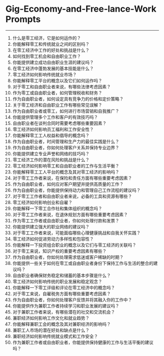 # Gig-Economy-and-Free‐lance-Work Prompts

---

1. 什么是零工经济，它是如何运作的？
2. 你能解释零工和传统就业之间的区别吗？
3. 在零工经济中工作的好处和挑战是什么？
4. 如何找到零工机会和自由职业工作？
5. 你能提供建立成功自由职业生涯的建议吗？
6. 在零工经济中蓬勃发展的基本技能是什么？
7. 零工经济如何影响传统就业市场？
8. 你能解释零工平台的概念以及它们如何运作吗？
9. 对于零工和自由职业者来说，有哪些法律考虑因素？
10. 作为零工或自由职业者，如何管理税收和财务？
11. 作为自由职业者，如何设定具有竞争力的价格和定价策略？
12. 关于零工经济和自由职业工作有哪些常见误解？
13. 作为自由职业者或零工，如何进行市场营销和自我推广？
14. 你能提供管理多个工作和客户的有效技巧吗？
15. 自由职业者在谈判合同时需要考虑哪些重要因素？
16. 零工经济如何影响员工福利和工作安全性？
17. 你能解释零工工人权益和倡导的概念吗？
18. 作为自由职业者，时间管理和生产力的最佳实践是什么？
19. 作为自由职业者，你如何处理客户关系并保持专业边界？
20. 你能提供建立专业声誉和网络的技巧吗？
21. 零工经济工作的潜在风险和挑战是什么？
22. 零工经济如何影响零工和自由职业者的工作与生活平衡？
23. 你能解释零工工人平台的概念及其对零工经济的影响吗？
24. 对于零工工作者来说，在保险和责任方面有哪些重要考虑因素？
25. 作为自由职业者，如何应对客户期望并提供高质量的工作？
26. 作为自由职业者，你能提供保持动力和管理自己工作流程的建议吗？
27. 对于零工工作者和自由职业者来说，必备的工具和资源有哪些？
28. 零工经济如何影响创业和自雇？
29. 你能解释一下零工合作社和集体组织的概念吗？
30. 对于零工工作者来说，在退休规划方面有哪些重要考虑因素？
31. 作为零工工作者或自由职业者，你如何处理付款和发票？
32. 你能提供建立强大的职业网络的建议吗？
33. 对于零工工作者来说，可能面临哪些心理健康挑战和自我关怀实践？
34. 零工经济如何促进劳动力多样性和包容性？
35. 你能解释一下投资组合职业的概念以及它们与零工经济的关联吗？
36. 对于零工来说，知识产权的重要考虑因素有哪些？
37. 作为自由职业者，你如何处理需求低迷或客户稀缺的时期？
38. 你能提供一些关于如何在零工或自由职业者身份下保持工作与生活的整合的建议吗？
39. 自由职业者确保财务稳定和储蓄的基本步骤是什么？
40. 零工经济如何影响传统的职业发展和稳定观念？
41. 你能解释一下零工评级和评论在零工经济中的概念吗？
42. 对于零工来说，自雇税务方面有哪些重要考虑因素？
43. 作为自由职业者，你如何处理客户反馈并将其融入你的工作中？
44. 你能提供作为兼职工作者持续学习和职业发展的建议吗？
45. 对于兼职工作者来说，有哪些潜在的社交和交流机会？
46. 兼职经济如何影响工作文化和就业趋势？
47. 你能解释兼职工会的概念及其对兼职经济的影响吗？
48. 兼职工人市场的潜在好处和缺点是什么？
49. 兼职经济如何影响传统就业模式和工作安全？
50. 作为兼职工作者或自由职业者，你能提供保持健康的工作与生活平衡的建议吗？